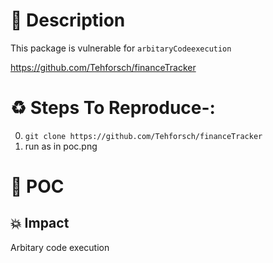 # :book: Description

This package is vulnerable for `arbitaryCodeexecution`

https://github.com/Tehforsch/financeTracker

# :recycle:  Steps To Reproduce-:  
  0) `git clone https://github.com/Tehforsch/financeTracker`
  1) run as in poc.png

# :telescope: POC


## 💥 Impact
Arbitary code execution
